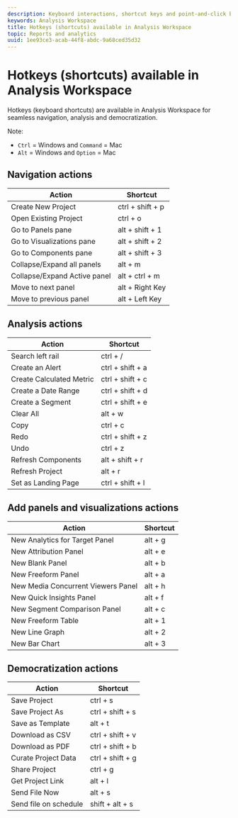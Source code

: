 ```yaml
---
description: Keyboard interactions, shortcut keys and point-and-click behaviors available in Analysis Workspace.
keywords: Analysis Workspace
title: Hotkeys (shortcuts) available in Analysis Workspace
topic: Reports and analytics
uuid: 1ee93ce3-acab-44f8-abdc-9a68ced35d32
---
```


# Hotkeys (shortcuts) available in Analysis Workspace

Hotkeys (keyboard shortcuts) are available in Analysis Workspace for seamless navigation, analysis and democratization.

Note: 
* `Ctrl` = Windows and `Command` = Mac 
* `Alt` = Windows and `Option` = Mac 

## Navigation actions

| Action | Shortcut |
| --- | --- |
| Create New Project | ctrl + shift + p |
| Open Existing Project | ctrl + o |
| Go to Panels pane | alt + shift + 1 |
| Go to Visualizations pane | alt + shift + 2 |
| Go to Components pane | alt + shift + 3 |
| Collapse/Expand all panels | alt + m |
| Collapse/Expand Active panel | alt + ctrl + m |
| Move to next panel | alt + Right Key |
| Move to previous panel | alt + Left Key |

## Analysis actions

| Action | Shortcut |
| --- | --- |
| Search left rail | ctrl + / |
| Create an Alert | ctrl + shift + a |
| Create Calculated Metric | ctrl + shift + c |
| Create a Date Range | ctrl + shift + d |
| Create a Segment | ctrl + shift + e |
| Clear All | alt + w |
| Copy | ctrl + c |
| Redo | ctrl + shift + z |
| Undo | ctrl + z |
| Refresh Components | alt + shift + r |
| Refresh Project | alt + r |
| Set as Landing Page | ctrl + shift + l |

## Add panels and visualizations actions

| Action|Shortcut|
| ---|---|
| New Analytics for Target Panel | alt + g |
| New Attribution Panel | alt + e |
| New Blank Panel | alt + b |
| New Freeform Panel | alt + a |
| New Media Concurrent Viewers Panel | alt + h |
| New Quick Insights Panel | alt + f |
| New Segment Comparison Panel | alt + c |
| New Freeform Table | alt + 1 |
| New Line Graph | alt + 2 |
| New Bar Chart | alt + 3 |

## Democratization actions

| Action | Shortcut |
| --- | --- |
| Save Project | ctrl + s |
| Save Project As | ctrl + shift + s |
| Save as Template | alt + t |
| Download as CSV | ctrl + shift + v |
| Download as PDF | ctrl + shift + b |
| Curate Project Data | ctrl + shift + g |
| Share Project | ctrl + g |
| Get Project Link | alt + l |
| Send File Now | alt + s |
| Send file on schedule | shift + alt + s |
